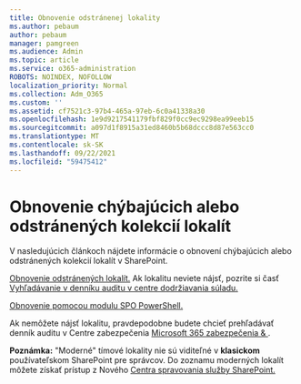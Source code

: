 ```yaml
---
title: Obnovenie odstránenej lokality
ms.author: pebaum
author: pebaum
manager: pamgreen
ms.audience: Admin
ms.topic: article
ms.service: o365-administration
ROBOTS: NOINDEX, NOFOLLOW
localization_priority: Normal
ms.collection: Adm_O365
ms.custom: ''
ms.assetid: cf7521c3-97b4-465a-97eb-6c0a41338a30
ms.openlocfilehash: 1e9d9217541179fbf829f0cc9ec9298ea99eeb15
ms.sourcegitcommit: a097d1f8915a31ed8460b5b68dccc8d87e563cc0
ms.translationtype: MT
ms.contentlocale: sk-SK
ms.lasthandoff: 09/22/2021
ms.locfileid: "59475412"
---
```

# <a name="recover-missing-or-deleted-site-collections"></a>Obnovenie chýbajúcich alebo odstránených kolekcií lokalít

V nasledujúcich článkoch nájdete informácie o obnovení chýbajúcich alebo odstránených kolekcií lokalít v SharePoint.

[Obnovenie odstránených lokalít.](https://docs.microsoft.com/sharepoint/restore-deleted-site-collection) Ak lokalitu neviete nájsť, pozrite si časť [Vyhľadávanie v denníku auditu v centre dodržiavania súladu.](https://docs.microsoft.com/microsoft-365/compliance/search-the-audit-log-in-security-and-compliance)


[Obnovenie pomocou modulu SPO PowerShell.](https://support.office.com/article/Introduction-to-the-SharePoint-Online-Management-Shell-C16941C3-19B4-4710-8056-34C034493429)

Ak nemôžete nájsť lokalitu, pravdepodobne budete chcieť prehľadávať denník auditu v Centre zabezpečenia [Microsoft 365 zabezpečenia &amp; ](https://docs.microsoft.com/microsoft-365/compliance/search-the-audit-log-in-security-and-compliance).

**Poznámka:** "Moderné" tímové lokality nie sú viditeľné v **klasickom** používateľskom SharePoint pre správcov. Do zoznamu moderných lokalít môžete získať prístup z Nového [Centra spravovania služby SharePoint.](https://docs.microsoft.com/sharepoint/get-started-new-admin-center)


